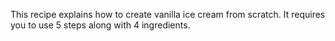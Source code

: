This recipe explains how to create vanilla ice cream from scratch. It requires you to use 5 steps along with 4 ingredients. 